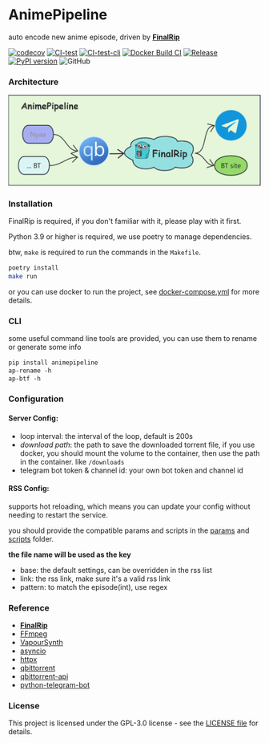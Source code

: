 # AnimePipeline

auto encode new anime episode, driven by [**FinalRip**](https://github.com/EutropicAI/FinalRip)

[![codecov](https://codecov.io/gh/EutropicAI/AnimePipeline/graph/badge.svg?token=CtgLouRy8u)](https://codecov.io/gh/EutropicAI/AnimePipeline)
[![CI-test](https://github.com/EutropicAI/AnimePipeline/actions/workflows/CI-test.yml/badge.svg)](https://github.com/EutropicAI/AnimePipeline/actions/workflows/CI-test.yml)
[![CI-test-cli](https://github.com/EutropicAI/AnimePipeline/actions/workflows/CI-test-cli.yml/badge.svg)](https://github.com/EutropicAI/AnimePipeline/actions/workflows/CI-test-cli.yml)
[![Docker Build CI](https://github.com/EutropicAI/AnimePipeline/actions/workflows/CI-docker.yml/badge.svg)](https://github.com/EutropicAI/AnimePipeline/actions/workflows/CI-docker.yml)
[![Release](https://github.com/EutropicAI/AnimePipeline/actions/workflows/Release.yml/badge.svg)](https://github.com/EutropicAI/AnimePipeline/actions/workflows/Release.yml)
[![PyPI version](https://badge.fury.io/py/animepipeline.svg)](https://badge.fury.io/py/animepipeline)
![GitHub](https://img.shields.io/github/license/EutropicAI/AnimePipeline)

### Architecture

![AnimePipeline](https://raw.githubusercontent.com/EutropicAI/.github/refs/heads/main/animepipeline.png)

### Installation

FinalRip is required, if you don't familiar with it, please play with it first.

Python 3.9 or higher is required, we use poetry to manage dependencies.

btw, `make` is required to run the commands in the `Makefile`.

```bash
poetry install
make run
```

or you can use docker to run the project, see [docker-compose.yml](./deploy/docker-compose.yml) for more details.

### CLI

some useful command line tools are provided, you can use them to rename or generate some info

```
pip install animepipeline
ap-rename -h
ap-btf -h
```

### Configuration

#### Server Config:

- loop interval: the interval of the loop, default is 200s
- _download path_: the path to save the downloaded torrent file, if you use docker, you should mount the volume to the container, then use the path in the container. like `/downloads`
- telegram bot token & channel id: your own bot token and channel id

#### RSS Config:

supports hot reloading, which means you can update your config without needing to restart the service.

you should provide the compatible params and scripts in the [params](./conf/params) and [scripts](./conf/scripts) folder.

**the file name will be used as the key**

- base: the default settings, can be overridden in the rss list
- link: the rss link, make sure it's a valid rss link
- pattern: to match the episode(int), use regex

### Reference

- [**FinalRip**](https://github.com/EutropicAI/FinalRip)
- [FFmpeg](https://github.com/FFmpeg/FFmpeg)
- [VapourSynth](https://github.com/vapoursynth/vapoursynth)
- [asyncio](https://docs.python.org/3/library/asyncio.html)
- [httpx](https://github.com/encode/httpx)
- [qbittorrent](https://github.com/qbittorrent/qBittorrent)
- [qbittorrent-api](https://github.com/rmartin16/qbittorrent-api)
- [python-telegram-bot](https://github.com/python-telegram-bot/python-telegram-bot)

### License

This project is licensed under the GPL-3.0 license - see the [LICENSE file](./LICENSE) for details.

